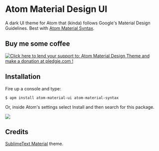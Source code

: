 # Atom Material Design UI

A dark UI theme for Atom that (kinda) follows Google's Material Design Guidelines. Best with [Atom Material Syntax](https://github.com/silvestreh/atom-material-syntax).

## Buy me some coffee

<a href='https://pledgie.com/campaigns/29552'><img alt='Click here to lend your support to: Atom Material Design Theme and make a donation at pledgie.com !' src='https://pledgie.com/campaigns/29552.png?skin_name=chrome' border='0' ></a>

## Installation

Fire up a console and type:

`$ apm install atom-material-ui atom-material-syntax`

Or, inside Atom's settings select Install and then search for this package.

![](https://raw.githubusercontent.com/silvestreh/atom-material-ui/master/screenshot.png)

## Credits

[SublimeText Material](https://github.com/equinusocio/material-theme) theme.
